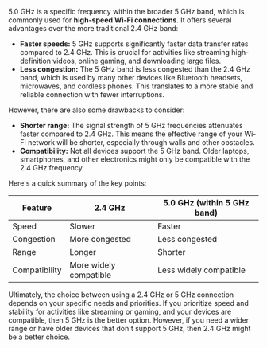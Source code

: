 5.0 GHz is a specific frequency within the broader 5 GHz band, which is commonly used for **high-speed Wi-Fi connections**. It offers several advantages over the more traditional 2.4 GHz band:

- **Faster speeds:** 5 GHz supports significantly faster data transfer rates compared to 2.4 GHz. This is crucial for activities like streaming high-definition videos, online gaming, and downloading large files.
- **Less congestion:** The 5 GHz band is less congested than the 2.4 GHz band, which is used by many other devices like Bluetooth headsets, microwaves, and cordless phones. This translates to a more stable and reliable connection with fewer interruptions.

However, there are also some drawbacks to consider:

- **Shorter range:** The signal strength of 5 GHz frequencies attenuates faster compared to 2.4 GHz. This means the effective range of your Wi-Fi network will be shorter, especially through walls and other obstacles.
- **Compatibility:** Not all devices support the 5 GHz band. Older laptops, smartphones, and other electronics might only be compatible with the 2.4 GHz frequency.

Here's a quick summary of the key points:

|Feature|2.4 GHz|5.0 GHz (within 5 GHz band)|
|---|---|---|
|Speed|Slower|Faster|
|Congestion|More congested|Less congested|
|Range|Longer|Shorter|
|Compatibility|More widely compatible|Less widely compatible|

Ultimately, the choice between using a 2.4 GHz or 5 GHz connection depends on your specific needs and priorities. If you prioritize speed and stability for activities like streaming or gaming, and your devices are compatible, then 5 GHz is the better option. However, if you need a wider range or have older devices that don't support 5 GHz, then 2.4 GHz might be a better choice.